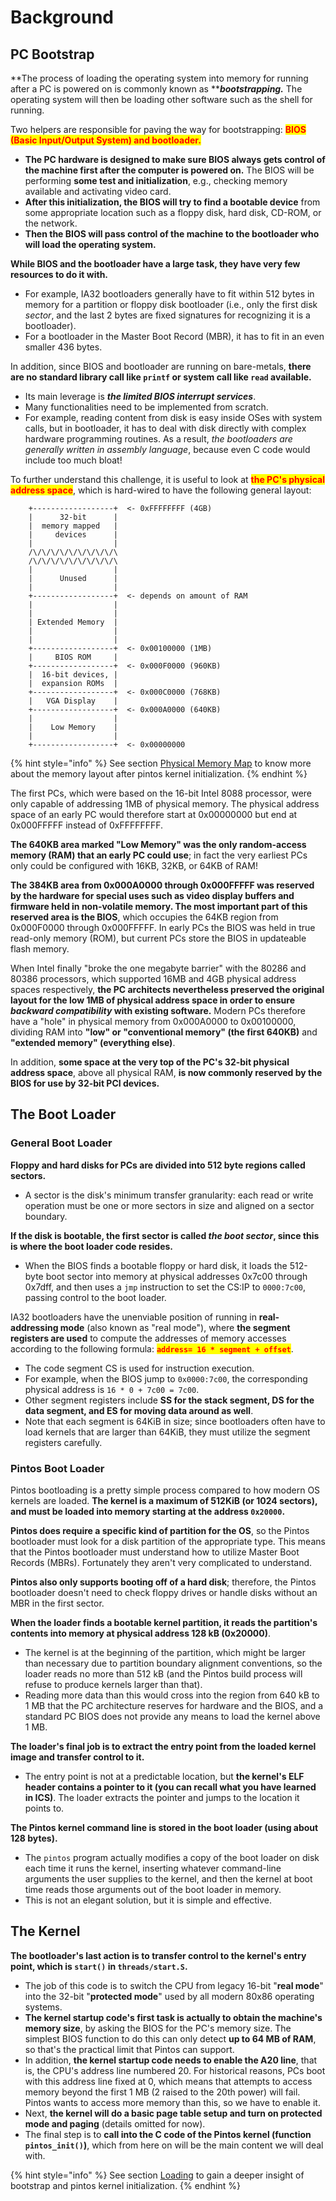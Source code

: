 # Background

## PC Bootstrap

**The process of loading the operating system into memory for running after a PC is powered on is commonly known as **_**bootstrapping.**_ The operating system will then be loading other software such as the shell for running.&#x20;

Two helpers are responsible for paving the way for bootstrapping: <mark style="color:red;">**BIOS (Basic Input/Output System) and bootloader.**</mark> <mark style="color:red;"></mark><mark style="color:red;"></mark>&#x20;

* **The PC hardware is designed to make sure BIOS always gets control of the machine first after the computer is powered on.** The BIOS will be performing **some test and initialization**, e.g., checking memory available and activating video card.&#x20;
* **After this initialization, the BIOS will try to find a bootable device** from some appropriate location such as a floppy disk, hard disk, CD-ROM, or the network.&#x20;
* **Then the BIOS will pass control of the machine to the bootloader who will load the operating system.**

**While BIOS and the bootloader have a large task, they have very few resources to do it with.**&#x20;

* For example, IA32 bootloaders generally have to fit within 512 bytes in memory for a partition or floppy disk bootloader (i.e., only the first disk _sector_, and the last 2 bytes are fixed signatures for recognizing it is a bootloader).&#x20;
* For a bootloader in the Master Boot Record (MBR), it has to fit in an even smaller 436 bytes.&#x20;

In addition, since BIOS and bootloader are running on bare-metals, **there are no standard library call like `printf` or system call like `read` available.**&#x20;

* Its main leverage is _**the limited BIOS interrupt services**_.&#x20;
* Many functionalities need to be implemented from scratch.&#x20;
* For example, reading content from disk is easy inside OSes with system calls, but in bootloader, it has to deal with disk directly with complex hardware programming routines. As a result, _the bootloaders are generally written in assembly language_, because even C code would include too much bloat!

To further understand this challenge, it is useful to look at <mark style="color:red;">**the PC's physical address space**</mark>, which is hard-wired to have the following general layout:

```
	+------------------+  <- 0xFFFFFFFF (4GB)
	|      32-bit      |
	|  memory mapped   |
	|     devices      |
	|                  |
	/\/\/\/\/\/\/\/\/\/\
	/\/\/\/\/\/\/\/\/\/\
	|                  |
	|      Unused      |
	|                  |
	+------------------+  <- depends on amount of RAM
	|                  |
	|                  |
	| Extended Memory  |
	|                  |
	|                  |
	+------------------+  <- 0x00100000 (1MB)
	|     BIOS ROM     |
	+------------------+  <- 0x000F0000 (960KB)
	|  16-bit devices, |
	|  expansion ROMs  |
	+------------------+  <- 0x000C0000 (768KB)
	|   VGA Display    |
	+------------------+  <- 0x000A0000 (640KB)
	|                  |
	|    Low Memory    |
	|                  |
	+------------------+  <- 0x00000000
```

{% hint style="info" %}
See section [Physical Memory Map](../../appendix/reference-guide/loading.md#physical-memory-map) to know more about the memory layout after pintos kernel initialization.
{% endhint %}

The first PCs, which were based on the 16-bit Intel 8088 processor, were only capable of addressing 1MB of physical memory. The physical address space of an early PC would therefore start at 0x00000000 but end at 0x000FFFFF instead of 0xFFFFFFFF.&#x20;

**The 640KB area marked "Low Memory" was the only random-access memory (RAM) that an early PC could use**; in fact the very earliest PCs only could be configured with 16KB, 32KB, or 64KB of RAM!

**The 384KB area from 0x000A0000 through 0x000FFFFF was reserved by the hardware for special uses such as video display buffers and firmware held in non-volatile memory. The most important part of this reserved area is the BIOS**, which occupies the 64KB region from 0x000F0000 through 0x000FFFFF. In early PCs the BIOS was held in true read-only memory (ROM), but current PCs store the BIOS in updateable flash memory.

When Intel finally "broke the one megabyte barrier" with the 80286 and 80386 processors, which supported 16MB and 4GB physical address spaces respectively, **the PC architects nevertheless preserved the original layout for the low 1MB of physical address space in order to ensure **_**backward compatibility**_** with existing software.** Modern PCs therefore have a "hole" in physical memory from 0x000A0000 to 0x00100000, dividing RAM into **"low" or "conventional memory" (the first 640KB)** and **"extended memory" (everything else)**.&#x20;

In addition, **some space at the very top of the PC's 32-bit physical address space**, above all physical RAM, **is now commonly reserved by the BIOS for use by 32-bit PCI devices.**

## The Boot Loader

### General Boot Loader

**Floppy and hard disks for PCs are divided into 512 byte regions called sectors.**&#x20;

* A sector is the disk's minimum transfer granularity: each read or write operation must be one or more sectors in size and aligned on a sector boundary.&#x20;

**If the disk is bootable, the first sector is called **_**the boot sector**_**, since this is where the boot loader code resides.**

* When the BIOS finds a bootable floppy or hard disk, it loads the 512-byte boot sector into memory at physical addresses 0x7c00 through 0x7dff, and then uses a `jmp` instruction to set the CS:IP to `0000:7c00`, passing control to the boot loader.

IA32 bootloaders have the unenviable position of running in **real-addressing mode** (also known as "real mode"), where **the segment registers are used** to compute the addresses of memory accesses according to the following formula: <mark style="color:red;">**`address= 16 * segment + offset`**</mark>.&#x20;

* The code segment CS is used for instruction execution.&#x20;
* For example, when the BIOS jump to `0x0000:7c00`, the corresponding physical address is `16 * 0 + 7c00 = 7c00`.&#x20;
* Other segment registers include **SS for the stack segment, DS for the data segment, and ES for moving data around as well**.&#x20;
* Note that each segment is 64KiB in size; since bootloaders often have to load kernels that are larger than 64KiB, they must utilize the segment registers carefully.

### Pintos Boot Loader

Pintos bootloading is a pretty simple process compared to how modern OS kernels are loaded. **The kernel is a maximum of 512KiB (or 1024 sectors), and must be loaded into memory starting at the address `0x20000`.**&#x20;

**Pintos does require a specific kind of partition for the OS**, so the Pintos bootloader must look for a disk partition of the appropriate type. This means that the Pintos bootloader must understand how to utilize Master Boot Records (MBRs). Fortunately they aren't very complicated to understand.&#x20;

**Pintos also only supports booting off of a hard disk**; therefore, the Pintos bootloader doesn't need to check floppy drives or handle disks without an MBR in the first sector.

**When the loader finds a bootable kernel partition, it reads the partition's contents into memory at physical address 128 kB (0x20000)**.&#x20;

* The kernel is at the beginning of the partition, which might be larger than necessary due to partition boundary alignment conventions, so the loader reads no more than 512 kB (and the Pintos build process will refuse to produce kernels larger than that).&#x20;
* Reading more data than this would cross into the region from 640 kB to 1 MB that the PC architecture reserves for hardware and the BIOS, and a standard PC BIOS does not provide any means to load the kernel above 1 MB.

**The loader's final job is to extract the entry point from the loaded kernel image and transfer control to it.**&#x20;

* The entry point is not at a predictable location, but **the kernel's ELF header contains a pointer to it (you can recall what you have learned in ICS)**. The loader extracts the pointer and jumps to the location it points to.

**The Pintos kernel command line is stored in the boot loader (using about 128 bytes).**&#x20;

* The `pintos` program actually modifies a copy of the boot loader on disk each time it runs the kernel, inserting whatever command-line arguments the user supplies to the kernel, and then the kernel at boot time reads those arguments out of the boot loader in memory.&#x20;
* This is not an elegant solution, but it is simple and effective.

## The Kernel

**The bootloader's last action is to transfer control to the kernel's entry point, which is `start()` in `threads/start.S`.**&#x20;

* The job of this code is to switch the CPU from legacy 16-bit "**real mode**" into the 32-bit "**protected mode**" used by all modern 80x86 operating systems.
* **The kernel startup code's first task is actually to obtain the machine's memory size**, by asking the BIOS for the PC's memory size. The simplest BIOS function to do this can only detect **up to 64 MB of RAM**, so that's the practical limit that Pintos can support.
* In addition, **the kernel startup code needs to enable the A20 line**, that is, the CPU's address line numbered 20. For historical reasons, PCs boot with this address line fixed at 0, which means that attempts to access memory beyond the first 1 MB (2 raised to the 20th power) will fail. Pintos wants to access more memory than this, so we have to enable it.
* Next, **the kernel will do a basic page table setup and turn on protected mode and paging** (details omitted for now).&#x20;
* The final step is to **call into the C code of the Pintos kernel (function `pintos_init()`)**, which from here on will be the main content we will deal with.

{% hint style="info" %}
See section [Loading](../../appendix/reference-guide/loading.md) to gain a deeper insight of bootstrap and pintos kernel initialization.
{% endhint %}
